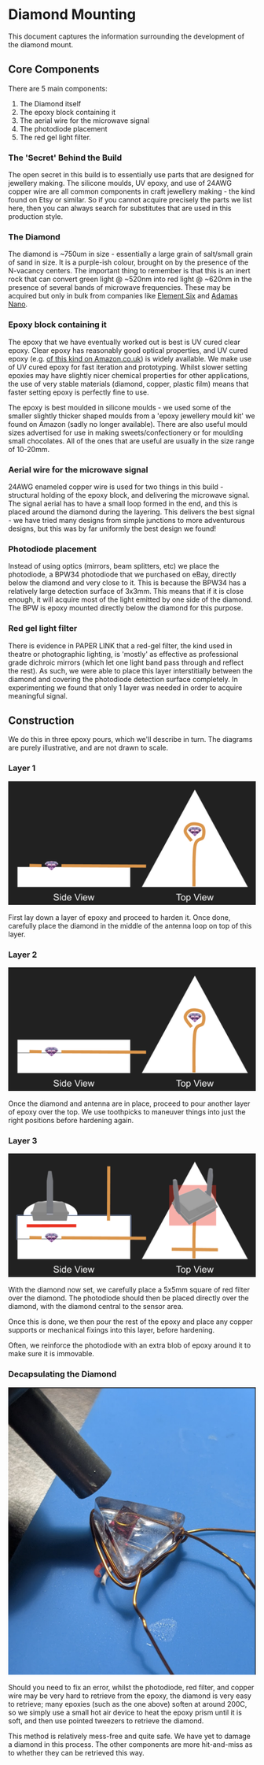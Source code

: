 # Diamond Mounting

This document captures the information surrounding the development of the diamond mount.

## Core Components 

There are 5 main components:

1. The Diamond itself
2. The epoxy block containing it
3. The aerial wire for the microwave signal
4. The photodiode placement
5. The red gel light filter.

### The 'Secret' Behind the Build

The open secret in this build is to essentially use parts that are designed for jewellery making. The silicone moulds, UV epoxy, and use of 24AWG copper wire are all common components in craft jewellery making - the kind found on Etsy or similar. So if you cannot acquire precisely the parts we list here, then you can always search for substitutes that are used in this production style.

### The Diamond

The diamond is ~750um in size - essentially a large grain of salt/small grain of sand in size. It is a purple-ish colour, brought on by the presence of the N-vacancy centers. The important thing to remember is that this is an inert rock that can convert green light @ ~520nm into red light @ ~620nm in the presence of several bands of microwave frequencies. These may be acquired but only in bulk from companies like [Element Six](https://e6.com) and [Adamas Nano](https://www.adamasnano.com/).

### Epoxy block containing it

The epoxy that we have eventually worked out is best is UV cured clear epoxy. Clear epoxy has reasonably good optical properties, and UV cured epoxy (e.g. [of this kind on Amazon.co.uk](https://www.amazon.co.uk/Ultraviolet-Jewellry-Necklaces-Bracelets-Accessories/dp/B0BWT7JNYT/)) is widely available. We make use of UV cured epoxy for fast iteration and prototyping. Whilst slower setting epoxies may have slightly nicer chemical properties for other applications, the use of very stable materials (diamond, copper, plastic film) means that faster setting epoxy is perfectly fine to use.

The epoxy is best moulded in silicone moulds - we used some of the smaller slightly thicker shaped moulds from a 'epoxy jewellery mould kit' we found on Amazon (sadly no longer available). There are also useful mould sizes advertised for use in making sweets/confectionery or for moulding small chocolates. All of the ones that are useful are usually in the size range of 10-20mm. 

### Aerial wire for the microwave signal

24AWG enameled copper wire is used for two things in this build - structural holding of the epoxy block, and delivering the microwave signal. The signal aerial has to have a small loop formed in the end, and this is placed around the diamond during the layering. This delivers the best signal - we have tried many designs from simple junctions to more adventurous designs, but this was by far uniformly the best design we found! 

### Photodiode placement

Instead of using optics (mirrors, beam splitters, etc) we place the photodiode, a BPW34 photodiode that we purchased on eBay, directly below the diamond and very close to it. This is because the BPW34 has a relatively large detection surface of 3x3mm. This means that if it is close enough, it will acquire most of the light emitted by one side of the diamond. The BPW is epoxy mounted directly below the diamond for this purpose.

### Red gel light filter

There is evidence in PAPER LINK that a red-gel filter, the kind used in theatre or photographic lighting, is 'mostly' as effective as professional grade dichroic mirrors (which let one light band pass through and reflect the rest). As such, we were able to place this layer interstitially between the diamond and covering the photodiode detection surface completely. In experimenting we found that only 1 layer was needed in order to acquire meaningful signal. 

## Construction

We do this in three epoxy pours, which we'll describe in turn. The diagrams are purely illustrative, and are not drawn to scale.

### Layer 1

![images/layer1.png](images/layer1.png)

First lay down a layer of epoxy and proceed to harden it. Once done, carefully place the diamond in the middle of the antenna loop on top of this layer.

### Layer 2

![images/layer2.png](images/layer2.png)

Once the diamond and antenna are in place, proceed to pour another layer of epoxy over the top. We use toothpicks to maneuver things into just the right positions before hardening again. 

### Layer 3

![images/layer3.png](images/layer3.png)

With the diamond now set, we carefully place a 5x5mm square of red filter over the diamond. The photodiode should then be placed directly over the diamond, with the diamond central to the sensor area.

Once this is done, we then pour the rest of the epoxy and place any copper supports or mechanical fixings into this layer, before hardening. 

Often, we reinforce the photodiode with an extra blob of epoxy around it to make sure it is immovable. 

### Decapsulating the Diamond

![removing the diamond from an epoxy block](images/decapsulating.png)

Should you need to fix an error, whilst the photodiode, red filter, and copper wire may be very hard to retrieve from the epoxy, the diamond is very easy to retrieve; many epoxies (such as the one above) soften at around 200C, so we simply use a small hot air device to heat the epoxy prism until it is soft, and then use pointed tweezers to retrieve the diamond. 

This method is relatively mess-free and quite safe. We have yet to damage a diamond in this process. The other components are more hit-and-miss as to whether they can be retrieved this way. 
